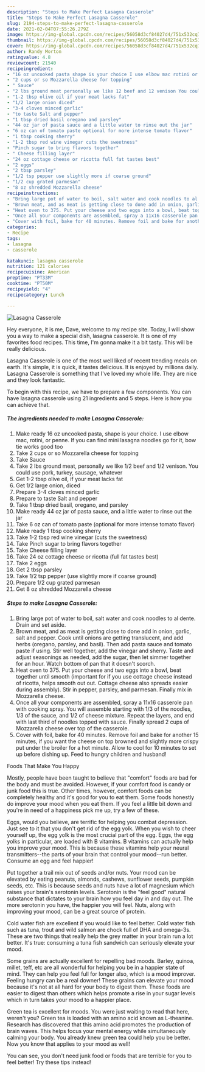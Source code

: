 ```yaml
---
description: "Steps to Make Perfect Lasagna Casserole"
title: "Steps to Make Perfect Lasagna Casserole"
slug: 2194-steps-to-make-perfect-lasagna-casserole
date: 2021-02-04T07:55:26.279Z
image: https://img-global.cpcdn.com/recipes/56058d3cf84027d4/751x532cq70/lasagna-casserole-recipe-main-photo.jpg
thumbnail: https://img-global.cpcdn.com/recipes/56058d3cf84027d4/751x532cq70/lasagna-casserole-recipe-main-photo.jpg
cover: https://img-global.cpcdn.com/recipes/56058d3cf84027d4/751x532cq70/lasagna-casserole-recipe-main-photo.jpg
author: Randy Morton
ratingvalue: 4.8
reviewcount: 21540
recipeingredient:
- "16 oz uncooked pasta shape is your choice I use elbow mac rotini or penne If you can find mini lasagna noodles go for it bow tie works good too"
- "2 cups or so Mozzarella cheese for topping"
- " Sauce"
- "2 lbs ground meat personally we like 12 beef and 12 venison You could use pork turkey sausage whatever"
- "1-2 tbsp olive oil if your meat lacks fat"
- "1/2 large onion diced"
- "3-4 cloves minced garlic"
- "to taste Salt and pepper"
- "1 tbsp dried basil oregano and parsley"
- "44 oz jar of pasta sauce and a little water to rinse out the jar"
- "6 oz can of tomato paste optional for more intense tomato flavor"
- "1 tbsp cooking sherry"
- "1-2 tbsp red wine vinegar cuts the sweetness"
- "Pinch sugar to bring flavors together"
- " Cheese filling layer"
- "24 oz cottage cheese or ricotta full fat tastes best"
- "2 eggs"
- "2 tbsp parsley"
- "1/2 tsp pepper use slightly more if coarse ground"
- "1/2 cup grated parmesan"
- "8 oz shredded Mozzarella cheese"
recipeinstructions:
- "Bring large pot of water to boil, salt water and cook noodles to al dente. Drain and set aside."
- "Brown meat, and as meat is getting close to done add in onion, garlic, salt and pepper. Cook until onions are getting translucent, and add herbs (oregano, parsley, and basil). Then add pasta sauce and tomato paste if using. Stir well together, add the vinegar and sherry. Taste and adjust seasonings as needed, add the sugar, then let simmer together for an hour. Watch bottom of pan that it doesn&#39;t scorch."
- "Heat oven to 375. Put your cheese and two eggs into a bowl, beat together until smooth (important for if you use cottage cheese instead of ricotta, helps smooth out out. Cottage cheese also spreads easier during assembly). Stir in pepper, parsley, and parmesan. Finally mix in Mozzarella cheese."
- "Once all your components are assembled, spray a 11x16 casserole pan with cooking spray. You will assemble starting with 1/3 of the noodles, 1/3 of the sauce, and 1/2 of cheese mixture. Repeat the layers, and end with last third of noodles topped with sauce. Finally spread 2 cups of Mozzarella cheese over top of the casserole."
- "Cover with foil, bake for 40 minutes. Remove foil and bake for another 15 minutes, if you want the cheese on top browned and slightly more crispy put under the broiler for a hot minute. Allow to cool for 10 minutes to set up before dishing up. Feed to hungry children and husband!"
categories:
- Recipe
tags:
- lasagna
- casserole

katakunci: lasagna casserole 
nutrition: 121 calories
recipecuisine: American
preptime: "PT33M"
cooktime: "PT50M"
recipeyield: "4"
recipecategory: Lunch

---
```



![Lasagna Casserole](https://img-global.cpcdn.com/recipes/56058d3cf84027d4/751x532cq70/lasagna-casserole-recipe-main-photo.jpg)

Hey everyone, it is me, Dave, welcome to my recipe site. Today, I will show you a way to make a special dish, lasagna casserole. It is one of my favorites food recipes. This time, I'm gonna make it a bit tasty. This will be really delicious.

Lasagna Casserole is one of the most well liked of recent trending meals on earth. It's simple, it is quick, it tastes delicious. It is enjoyed by millions daily. Lasagna Casserole is something that I've loved my whole life. They are nice and they look fantastic.




To begin with this recipe, we have to prepare a few components. You can have lasagna casserole using 21 ingredients and 5 steps. Here is how you can achieve that.

<!--inarticleads1-->

##### The ingredients needed to make Lasagna Casserole:

1. Make ready 16 oz uncooked pasta, shape is your choice. I use elbow mac, rotini, or penne. If you can find mini lasagna noodles go for it, bow tie works good too
1. Take 2 cups or so Mozzarella cheese for topping
1. Take  Sauce
1. Take 2 lbs ground meat, personally we like 1/2 beef and 1/2 venison. You could use pork, turkey, sausage, whatever
1. Get 1-2 tbsp olive oil, if your meat lacks fat
1. Get 1/2 large onion, diced
1. Prepare 3-4 cloves minced garlic
1. Prepare to taste Salt and pepper
1. Take 1 tbsp dried basil, oregano, and parsley
1. Make ready 44 oz jar of pasta sauce, and a little water to rinse out the jar
1. Take 6 oz can of tomato paste (optional for more intense tomato flavor)
1. Make ready 1 tbsp cooking sherry
1. Take 1-2 tbsp red wine vinegar (cuts the sweetness)
1. Take Pinch sugar to bring flavors together
1. Take  Cheese filling layer
1. Take 24 oz cottage cheese or ricotta (full fat tastes best)
1. Take 2 eggs
1. Get 2 tbsp parsley
1. Take 1/2 tsp pepper (use slightly more if coarse ground)
1. Prepare 1/2 cup grated parmesan
1. Get 8 oz shredded Mozzarella cheese




<!--inarticleads2-->

##### Steps to make Lasagna Casserole:

1. Bring large pot of water to boil, salt water and cook noodles to al dente. Drain and set aside.
1. Brown meat, and as meat is getting close to done add in onion, garlic, salt and pepper. Cook until onions are getting translucent, and add herbs (oregano, parsley, and basil). Then add pasta sauce and tomato paste if using. Stir well together, add the vinegar and sherry. Taste and adjust seasonings as needed, add the sugar, then let simmer together for an hour. Watch bottom of pan that it doesn&#39;t scorch.
1. Heat oven to 375. Put your cheese and two eggs into a bowl, beat together until smooth (important for if you use cottage cheese instead of ricotta, helps smooth out out. Cottage cheese also spreads easier during assembly). Stir in pepper, parsley, and parmesan. Finally mix in Mozzarella cheese.
1. Once all your components are assembled, spray a 11x16 casserole pan with cooking spray. You will assemble starting with 1/3 of the noodles, 1/3 of the sauce, and 1/2 of cheese mixture. Repeat the layers, and end with last third of noodles topped with sauce. Finally spread 2 cups of Mozzarella cheese over top of the casserole.
1. Cover with foil, bake for 40 minutes. Remove foil and bake for another 15 minutes, if you want the cheese on top browned and slightly more crispy put under the broiler for a hot minute. Allow to cool for 10 minutes to set up before dishing up. Feed to hungry children and husband!




Foods That Make You Happy


Mostly, people have been taught to believe that "comfort" foods are bad for the body and must be avoided. However, if your comfort food is candy or junk food this is true. Other times, however, comfort foods can be completely healthy and it's good for you to eat them. Some foods honestly do improve your mood when you eat them. If you feel a little bit down and you're in need of a happiness pick me up, try a few of these.

Eggs, would you believe, are terrific for helping you combat depression. Just see to it that you don't get rid of the egg yolk. When you wish to cheer yourself up, the egg yolk is the most crucial part of the egg. Eggs, the egg yolks in particular, are loaded with B vitamins. B vitamins can actually help you improve your mood. This is because these vitamins help your neural transmitters--the parts of your brain that control your mood--run better. Consume an egg and feel happier!

Put together a trail mix out of seeds and/or nuts. Your mood can be elevated by eating peanuts, almonds, cashews, sunflower seeds, pumpkin seeds, etc. This is because seeds and nuts have a lot of magnesium which raises your brain's serotonin levels. Serotonin is the "feel good" natural substance that dictates to your brain how you feel day in and day out. The more serotonin you have, the happier you will feel. Nuts, along with improving your mood, can be a great source of protein.

Cold water fish are excellent if you would like to feel better. Cold water fish such as tuna, trout and wild salmon are chock full of DHA and omega-3s. These are two things that really help the grey matter in your brain run a lot better. It's true: consuming a tuna fish sandwich can seriously elevate your mood. 

Some grains are actually excellent for repelling bad moods. Barley, quinoa, millet, teff, etc are all wonderful for helping you be in a happier state of mind. They can help you feel full for longer also, which is a mood improver. Feeling hungry can be a real downer! These grains can elevate your mood because it's not at all hard for your body to digest them. These foods are easier to digest than others which helps promote a rise in your sugar levels which in turn takes your mood to a happier place.

Green tea is excellent for moods. You were just waiting to read that here, weren't you? Green tea is loaded with an amino acid known as L-theanine. Research has discovered that this amino acid promotes the production of brain waves. This helps focus your mental energy while simultaneously calming your body. You already knew green tea could help you be better. Now you know that applies to your mood as well!

You can see, you don't need junk food or foods that are terrible for you to feel better! Try  these tips  instead!

